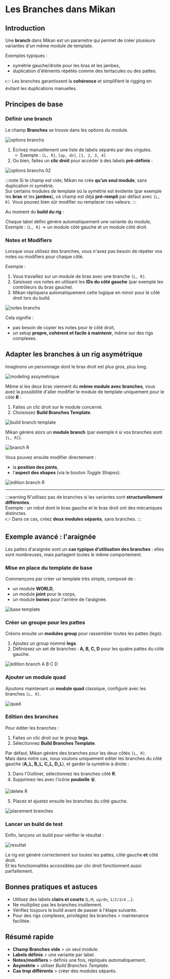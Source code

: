 # Les Branches dans Mikan

## Introduction

Une **branch** dans Mikan est un paramètre qui permet de créer plusieurs variantes d'un même module de template.  

Exemples typiques :

- symétrie gauche/droite pour les bras et les jambes,  
- duplication d'éléments répétés comme des tentacules ou des pattes.  

👉 Les branches garantissent la **cohérence** et simplifient le rigging en évitant les duplications manuelles.


## Principes de base

### Définir une branch

Le champ **Branches** se trouve dans les options du module.  

![options branchs](./img/option_branchs.png)  

1. Écrivez manuellement une liste de labels séparés par des virgules.  
   - Exemple : `[L, R]`, `[up, dn]`, `[1, 2, 3, 4]`  
2. Ou bien, faites un **clic droit** pour accéder à des labels **pré-définis** :  

![options branchs 02](./img/option_branchs_02.png)  

:::note
Si le champ est vide, Mikan ne crée **qu’un seul module**, sans duplication ni symétrie.  
Sur certains modules de template où la symétrie est évidente (par exemple les **bras** et les **jambes**), ce champ est déjà **pré-rempli** par défaut avec `[L, R]`. Vous pouvez bien sûr modifier ou remplacer ces valeurs.
:::

Au moment du **build du rig** :

Chaque label défini génère automatiquement une variante du module,  
Exemple : `[L, R]` → un module côté gauche et un module côté droit.  


### Notes et Modifiers

Lorsque vous utilisez des branches, vous n'avez pas besoin de répéter vos notes ou modifiers pour chaque côté.  

Exemple :

1. Vous travaillez sur un module de bras avec une branche `[L, R]`.  
2. Saisissez vos notes en utilisant les **IDs du côté gauche** (par exemple les contrôleurs du bras gauche).  
3. Mikan répliquera automatiquement cette logique en miroir pour le côté droit lors du build.  

![notes branchs](./img/branch_notes.png)  

Cela signifie :

- pas besoin de copier les notes pour le côté droit,  
- un setup **propre, cohérent et facile à maintenir**, même sur des rigs complexes.  


## Adapter les branches à un rig asymétrique

Imaginons un personnage dont le bras droit est plus gros, plus long.  

![modeling assymetrique](./img/modeling_assymetrique.png)  

Même si les deux bras viennent du **même module avec branches**, vous avez la possibilité d'aller modifier le module de template uniquement pour le côté **R** :  

1. Faites un clic droit sur le module concerné.  
2. Choisissez **Build Branches Template**.  

![build branch template](./img/build_branches.png)  

Mikan génère alors un **module branch** (par exemple `R` si vos branches sont `[L, R]`).  

![branch R](./img/branch_R.png)  

Vous pouvez ensuite modifier directement :

- la **position des joints**,  
- l'**aspect des shapes** (via le bouton *Toggle Shapes*).  

![edition branch R](./img/edition_branchR.png)  

---

:::warning
N'utilisez pas de branches si les variantes sont **structurellement différentes**.  
Exemple : un robot dont le bras gauche et le bras droit ont des mécaniques distinctes.  
👉 Dans ce cas, créez **deux modules séparés**, sans branches.
:::


## Exemple avancé : l'araignée

Les pattes d'araignée sont un **cas typique d’utilisation des branches** : elles sont nombreuses, mais partagent toutes le même comportement.  

### Mise en place du template de base

Commençons par créer un template très simple, composé de :

- un module **WORLD**,  
- un module **joint** pour le corps,  
- un module **bones** pour l'arrière de l’araignée.  

![base template](./img/base_araignee.png)  


### Créer un groupe pour les pattes

Créons ensuite un **modules group** pour rassembler toutes les pattes (*legs*).  

1. Ajoutez un group nommé **legs**.  
2. Définissez un set de branches : **A, B, C, D** pour les quatre pattes du côté gauche.  

![édition branch A B C D](./img/araignee_branchsABCD.png)  


### Ajouter un module quad

Ajoutons maintenant un **module quad** classique, configuré avec les branches `[L, R]`.  

![quad](./img/araignee_quad.png)  


### Edition des branches

Pour éditer les branches :  

1. Faites un clic droit sur le group **legs**.  
2. Sélectionnez **Build Branches Template**.  

Par défaut, Mikan génère des branches pour les deux côtés `[L, R]`.  
Mais dans notre cas, nous voulons uniquement editer les branches du côté gauche (**A_L, B_L, C_L, D_L**), et garder la symétrie à droite :  

3. Dans l'Outliner, sélectionnez les branches côté **R**.  
4. Supprimez-les avec l'icône **poubelle** 🗑️.  

![delete R](./img/delete_branchesR.png)  

5. Placez et ajustez ensuite les branches du côté gauche.  

![placement branches](./img/araignee_placementBranches.png)  


### Lancer un build de test

Enfin, lançons un build pour vérifier le résultat :  

![resultat](./img/araignee_resultat.png)  

Le rig est généré correctement sur toutes les pattes, côté gauche **et** côté droit.  
Et les fonctionnalités accessibles par clic droit fonctionnent aussi parfaitement.  


## Bonnes pratiques et astuces

- Utilisez des labels **clairs et courts** (`L/R`, `up/dn`, `1/2/3/4` …).  
- Ne multipliez pas les branches inutilement.  
- Vérifiez toujours le build avant de passer à l'étape suivante.  
- Pour des rigs complexes, privilégiez les branches > maintenance facilitée.  


## Résumé rapide

- **Champ Branches vide** > un seul module.  
- **Labels définis** > une variante par label.  
- **Notes/modifiers** > définis une fois, répliqués automatiquement.  
- **Asymétrie** > utiliser *Build Branches Template*.  
- **Cas trop différents** > créer des modules séparés.  
